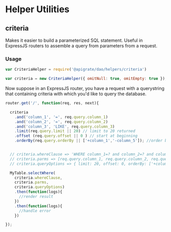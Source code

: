 # Helper Utilities

## criteria
Makes it easier to build a parameterized SQL statement. Useful in
ExpressJS routers to assemble a query from parameters from a request.

### Usage
```javascript
var CriteriaHelper = require('@apigrate/dao/helpers/criteria')

var criteria = new CriteriaHelper({ omitNull: true, omitEmpty: true });
```

Now suppose in an ExpressJS router, you have a request with a querystring
that containing criteria with which you'd like to query the database.
```javascript
router.get('/', function(req, res, next){

  criteria
    .and('column_1', '=', req.query.column_1)
    .and('column_2', '=', req.query.column_2)
    .and('column_3', 'LIKE', req.query.column_3)
    .limit(req.query.limit || 20) // limit to 20 returned
    .offset (req.query.offset || 0 ) // start at beginning
    .orderBy(req.query.orderBy || ['+column_1','-column_5']); //order by these columns


  // criteria.whereClause => 'WHERE column_1=? and column_2=? and column_3 LIKE ?'
  // criteria.parms => [req.query.column_1, req.query.column_2, req.query.column_3]
  // criteria.queryOptions => { limit: 20, offset: 0, orderBy: ['+column_1','-column_5']

  MyTable.selectWhere(
    criteria.whereClause,
    criteria.parms,
    criteria.queryOptions)
    .then(function(logs){
      //render result
    })
    .then(function(logs){
      //handle error
    })

});

```
